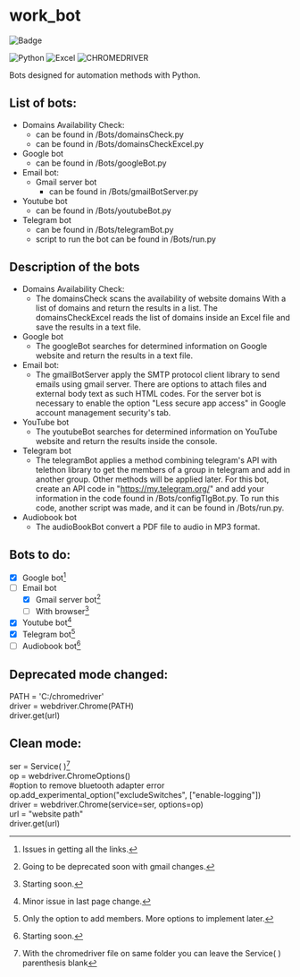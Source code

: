 # work_bot

![Badge](http://img.shields.io/static/v1?label=STATUS&message=UPDATING&color=BRIGHTGREEN&style=for-the-badge)

![Python](http://img.shields.io/static/v1?label=Python&message=v3.10&color=blue)
![Excel](http://img.shields.io/static/v1?label=Microsoft&message=Excel&color=blue)
![CHROMEDRIVER](http://img.shields.io/static/v1?label=Chromedriver&message=v100.0.4896.127&color=blue)


Bots designed for automation methods with Python.

## List of bots:
- Domains Availability Check:
  - can be found in /Bots/domainsCheck.py
  - can be found in /Bots/domainsCheckExcel.py
- Google bot
  - can be found in /Bots/googleBot.py
- Email bot:
  - Gmail server bot
    - can be found in /Bots/gmailBotServer.py
- Youtube bot
    - can be found in /Bots/youtubeBot.py
- Telegram bot
  - can be found in /Bots/telegramBot.py
  - script to run the bot can be found in /Bots/run.py

## Description of the bots
  
- Domains Availability Check:
   - The domainsCheck scans the availability of website domains With a list of domains and return the results in a list. The domainsCheckExcel reads the list of domains inside an Excel file and save the results in a text file.
- Google bot
  - The googleBot searches for determined information on Google website and return the results in a text file.
- Email bot:
  - The gmailBotServer apply the SMTP protocol client library to send emails using gmail server. There are options to attach files and external body text as such HTML codes. For the server bot is necessary to enable the option "Less secure app access" in Google account management security's tab. 
- YouTube bot
  - The youtubeBot searches for determined information on YouTube website and return the results inside the console.
- Telegram bot
  - The telegramBot applies a method combining telegram's API with telethon library to get the members of a group in telegram and add in another group. Other methods will be applied later. For this bot, create an API code in "https://my.telegram.org/" and add your information in the code found in /Bots/configTlgBot.py. To run this code, another script was made, and it can be found in /Bots/run.py.
- Audiobook bot
  - The audioBookBot convert a PDF file to audio in MP3 format.

## Bots to do:
- [x] Google bot[^1]
- [ ] Email bot
  - [x] Gmail server bot[^2]
  - [ ] With browser[^3]
- [x] Youtube bot[^4]
- [x] Telegram bot[^5]
- [ ] Audiobook bot[^6]

## Deprecated mode changed:

PATH = 'C:/chromedriver'  
driver = webdriver.Chrome(PATH) <br>
driver.get(url)

## Clean mode:

ser = Service( )[^7]  
op = webdriver.ChromeOptions()  
#option to remove bluetooth adapter error     
op.add_experimental_option("excludeSwitches", ["enable-logging"])    
driver = webdriver.Chrome(service=ser, options=op)    
url = "website path"           
driver.get(url)

[^1]: Issues in getting all the links.
[^2]: Going to be deprecated soon with gmail changes.
[^3]: Starting soon.
[^4]: Minor issue in last page change.
[^5]: Only the option to add members. More options to implement later.
[^6]: Starting soon.
[^7]: With the chromedriver file on same folder you can leave the Service( ) parenthesis blank 
